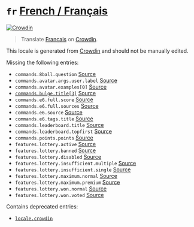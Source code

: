 <!-- THIS FILE IS GENERATED. DO NOT EDIT -->

# `fr` [French / Français][fr_here]

[fr_crowdin]: https://crowdin.com/project/paw-bot/fr
[fr_here]: https://github.com/OfficialPawBot/language/tree/main/fr

[![Crowdin](https://img.shields.io/static/v1?label=Fran%C3%A7ais&message={percent}%&color={colour})][fr_crowdin]

> Translate [Français][fr_here] on [Crowdin][fr_crowdin].

This locale is generated from [Crowdin][fr_crowdin] and should not be manually edited.  

Missing the following entries:

* `commands.8ball.question` [Source](https://github.com/OfficialPawBot/language/blob/main/en-GB/commands.json#L22)
* `commands.avatar.args.user.label` [Source](https://github.com/OfficialPawBot/language/blob/main/en-GB/commands.json#L34)
* `commands.avatar.examples[0]` [Source](https://github.com/OfficialPawBot/language/blob/main/en-GB/commands.json#L39)
* [`commands.bulge.title[3]`](https://github.com/OfficialPawBot/language/blob/main/fr/commands.json#L59) [Source](https://github.com/OfficialPawBot/language/blob/main/en-GB/commands.json#L62)
* `commands.e6.full.score` [Source](https://github.com/OfficialPawBot/language/blob/main/en-GB/commands.json#L131)
* `commands.e6.full.sources` [Source](https://github.com/OfficialPawBot/language/blob/main/en-GB/commands.json#L132)
* `commands.e6.source` [Source](https://github.com/OfficialPawBot/language/blob/main/en-GB/commands.json#L137)
* `commands.e6.tags.title` [Source](https://github.com/OfficialPawBot/language/blob/main/en-GB/commands.json#L144)
* `commands.leaderboard.title` [Source](https://github.com/OfficialPawBot/language/blob/main/en-GB/commands.json#L240)
* `commands.leaderboard.topfirst` [Source](https://github.com/OfficialPawBot/language/blob/main/en-GB/commands.json#L243)
* `commands.points.points` [Source](https://github.com/OfficialPawBot/language/blob/main/en-GB/commands.json#L336)
* `features.lottery.active` [Source](https://github.com/OfficialPawBot/language/blob/main/en-GB/features.json#L3)
* `features.lottery.banned` [Source](https://github.com/OfficialPawBot/language/blob/main/en-GB/features.json#L4)
* `features.lottery.disabled` [Source](https://github.com/OfficialPawBot/language/blob/main/en-GB/features.json#L5)
* `features.lottery.insufficient.multiple` [Source](https://github.com/OfficialPawBot/language/blob/main/en-GB/features.json#L7)
* `features.lottery.insufficient.single` [Source](https://github.com/OfficialPawBot/language/blob/main/en-GB/features.json#L8)
* `features.lottery.maximum.normal` [Source](https://github.com/OfficialPawBot/language/blob/main/en-GB/features.json#L11)
* `features.lottery.maximum.premium` [Source](https://github.com/OfficialPawBot/language/blob/main/en-GB/features.json#L12)
* `features.lottery.won.normal` [Source](https://github.com/OfficialPawBot/language/blob/main/en-GB/features.json#L15)
* `features.lottery.won.voted` [Source](https://github.com/OfficialPawBot/language/blob/main/en-GB/features.json#L16)

Contains deprecated entries:

* [`locale.crowdin`](https://github.com/OfficialPawBot/language/blob/main/fr/locale.json#L5)